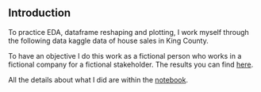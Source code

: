 ## Introduction
To practice EDA, dataframe reshaping and plotting, I work myself through the following data kaggle data of house sales in King County.

To have an objective I do this work as a fictional person who works in a fictional company for a fictional stakeholder. The results you can find [here](2022-01-27_presentation.pdf).

All the details about what I did are within the [notebook](EDA_King_Count_House_Prices.ipynb).

